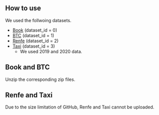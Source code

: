 ## How to use
We used the follwoing datasets.
* [Book](https://github.com/pbour/hint) (dataset_id = 0)
* [BTC](https://www.kaggle.com/datasets/swaptr/bitcoin-historical-data) (dataset_id = 1)
* [Renfe](https://www.kaggle.com/datasets/thegurusteam/spanish-high-speed-rail-system-ticket-pricing) (dataset_id = 2)
* [Taxi](https://www.nyc.gov/site/tlc/about/tlc-trip-record-data.page) (dataset_id = 3)
  * We used 2019 and 2020 data.


## Book and BTC
Unzip the corresponding zip files.

## Renfe and Taxi
Due to the size limitation of GitHub, Renfe and Taxi cannot be uploaded.  
